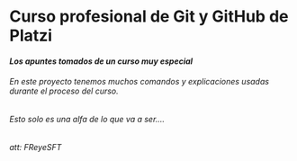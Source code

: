# **Curso profesional de Git y GitHub de Platzi**

#### *Los apuntes tomados de un curso muy especial*

###### En este proyecto tenemos muchos comandos y explicaciones usadas durante el proceso del curso.

###### Esto solo es una alfa de lo que va a ser....
###### att: FReyeSFT

